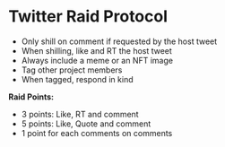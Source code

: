 # Twitter Raid Protocol

- Only shill on comment if requested by the host tweet
- When shilling, like and RT the host tweet
- Always include a meme or an NFT image
- Tag other project members
- When tagged, respond in kind

**Raid Points:**

- 3 points: Like, RT and comment
- 5 points: Like, Quote and comment
- 1 point for each comments on comments
